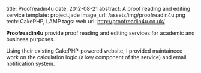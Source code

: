 title: Proofreadin4u
date: 2012-08-21
abstract: A proof reading and editing service
template: project.jade
image_url: /assets/img/proofreadin4u.png
tech: CakePHP, LAMP
tags: web
url: http://proofreadin4u.co.uk/

**Proofreadin4u** provide proof reading and editing services for academic and
business purposes.

Using their existing CakePHP-powered website, I provided maintainece work on the
calculation logic (a key component of the service) and email notification
system.
